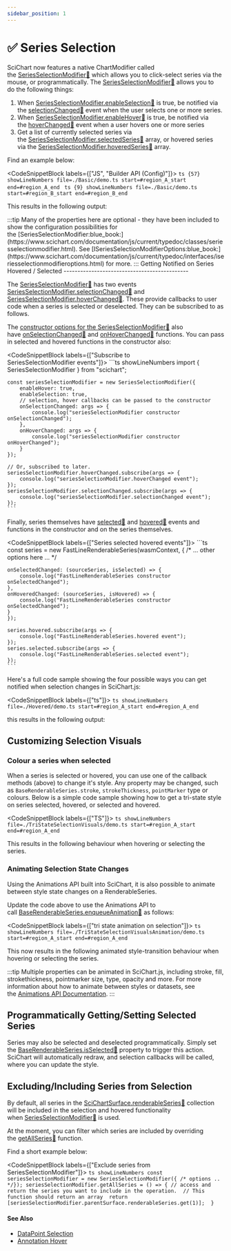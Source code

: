 ```yaml
---
sidebar_position: 1
---
```


# ✅ Series Selection

SciChart now features a native ChartModifier called the [SeriesSelectionModifier:blue_book:](https://www.scichart.com/documentation/js/current/typedoc/classes/seriesselectionmodifier.html) which allows you to click-select series via the mouse, or programmatically. The [SeriesSelectionModifier:blue_book:](https://www.scichart.com/documentation/js/current/typedoc/classes/seriesselectionmodifier.html) allows you to do the following things:

1.  When [SeriesSelectionModifier.enableSelection:blue_book:](https://www.scichart.com/documentation/js/current/typedoc/classes/seriesselectionmodifier.html#enableselection) is true, be notified via the [selectionChanged:blue_book:](https://www.scichart.com/documentation/js/current/typedoc/classes/seriesselectionmodifier.html#selectionchanged) event when the user selects one or more series.
2.  When [SeriesSelectionModifier.enableHover:blue_book:](https://www.scichart.com/documentation/js/current/typedoc/classes/seriesselectionmodifier.html#enablehover) is true, be notified via the [hoverChanged:blue_book:](https://www.scichart.com/documentation/js/current/typedoc/classes/seriesselectionmodifier.html#hoverchanged) event when a user hovers one or more series
3.  Get a list of currently selected series via the [SeriesSelectionModifier.selectedSeries:blue_book:](https://www.scichart.com/documentation/js/current/typedoc/classes/seriesselectionmodifier.html#selectedseries) array, or hovered series via the [SeriesSelectionModifier.hoveredSeries:blue_book:](https://www.scichart.com/documentation/js/current/typedoc/classes/seriesselectionmodifier.html#hoveredseries) array.

Find an example below:

<CodeSnippetBlock labels={["JS", "Builder API (Config)"]}>
    ```ts {57} showLineNumbers file=./Basic/demo.ts start=#region_A_start end=#region_A_end
    ```
    ```ts {9} showLineNumbers file=./Basic/demo.ts start=#region_B_start end=#region_B_end
    ```
</CodeSnippetBlock>

This results in the following output:

<LiveDocSnippet name="./Basic/demo" />
:::tip
Many of the properties here are optional - they have been included to show the configuration possibilities for the [SeriesSelectionModifier:blue_book:](https://www.scichart.com/documentation/js/current/typedoc/classes/seriesselectionmodifier.html). See [ISeriesSelectionModifierOptions:blue_book:](https://www.scichart.com/documentation/js/current/typedoc/interfaces/iseriesselectionmodifieroptions.html) for more.
:::
Getting Notified on Series Hovered / Selected
---------------------------------------------

The [SeriesSelectionModifier:blue_book:](https://www.scichart.com/documentation/js/current/typedoc/classes/seriesselectionmodifier.html) has two events [SeriesSelectionModifier.selectionChanged:blue_book:](https://www.scichart.com/documentation/js/current/typedoc/classes/seriesselectionmodifier.html#selectionchanged) and [SeriesSelectionModifier.hoverChanged:blue_book:](https://www.scichart.com/documentation/js/current/typedoc/classes/seriesselectionmodifier.html#hoverchanged). These provide callbacks to user code when a series is selected or deselected. They can be subscribed to as follows.

The [constructor options for the SeriesSelectionModifier:blue_book:](https://www.scichart.com/documentation/js/current/typedoc/interfaces/iseriesselectionmodifieroptions.html) also have [onSelectionChanged:blue_book:](https://www.scichart.com/documentation/js/current/typedoc/interfaces/iseriesselectionmodifieroptions.html#onselectionchanged) and [onHoverChanged:blue_book:](https://www.scichart.com/documentation/js/current/typedoc/interfaces/iseriesselectionmodifieroptions.html#onhoverchanged) functions. You can pass in selected and hovered functions in the constructor also:


<CodeSnippetBlock labels={["Subscribe to SeriesSelectionModifier events"]}>
    ```ts showLineNumbers
    import { SeriesSelectionModifier } from "scichart";

    const seriesSelectionModifier = new SeriesSelectionModifier({
        enableHover: true,
        enableSelection: true,
        // selection, hover callbacks can be passed to the constructor
        onSelectionChanged: args => {
            console.log("seriesSelectionModifier constructor onSelectionChanged");
        },
        onHoverChanged: args => {
            console.log("seriesSelectionModifier constructor onHoverChanged");
        }
    });

    // Or, subscribed to later.
    seriesSelectionModifier.hoverChanged.subscribe(args => {
        console.log("seriesSelectionModifier.hoverChanged event");
    });
    seriesSelectionModifier.selectionChanged.subscribe(args => {
        console.log("seriesSelectionModifier.selectionChanged event");
    });
    ```
</CodeSnippetBlock>

Finally, series themselves have [selected:blue_book:](https://www.scichart.com/documentation/js/current/typedoc/classes/baserenderableseries.html#selected) and [hovered:blue_book:](https://www.scichart.com/documentation/js/current/typedoc/classes/baserenderableseries.html#hovered) events and functions in the constructor and on the series themselves.

<CodeSnippetBlock labels={["Series selected hovered events"]}>
    ```ts
    const series = new FastLineRenderableSeries(wasmContext, {
    /* ... other options here ... */

    onSelectedChanged: (sourceSeries, isSelected) => {
        console.log("FastLineRenderableSeries constructor onSelectedChanged");
    },
    onHoveredChanged: (sourceSeries, isHovered) => {
        console.log("FastLineRenderableSeries constructor onSelectedChanged");
    }
    });

    series.hovered.subscribe(args => {
        console.log("FastLineRenderableSeries.hovered event");
    });
    series.selected.subscribe(args => {
        console.log("FastLineRenderableSeries.selected event");
    });
    ```
</CodeSnippetBlock>

Here's a full code sample showing the four possible ways you can get notified when selection changes in SciChart.js:

<CodeSnippetBlock labels={["ts"]}>
    ```ts showLineNumbers file=./Hovered/demo.ts start=#region_A_start end=#region_A_end
    ```
</CodeSnippetBlock>

this results in the following output:

<LiveDocSnippet name="./Hovered/demo" />

Customizing Selection Visuals
-----------------------------

### Colour a series when selected

When a series is selected or hovered, you can use one of the callback methods (above) to change it's style. Any property may be changed, such as `BaseRenderableSeries.stroke`, `strokeThickness`, `pointMarker` type or colours. Below is a simple code sample showing how to get a tri-state style on series selected, hovered, or selected and hovered.

<CodeSnippetBlock labels={["TS"]}>
    ```ts showLineNumbers file=./TriStateSelectionVisuals/demo.ts start=#region_A_start end=#region_A_end
    ```
</CodeSnippetBlock>

This results in the following behaviour when hovering or selecting the series.

<LiveDocSnippet name="./TriStateSelectionVisuals/demo" />

### Animating Selection State Changes

Using the Animations API built into SciChart, it is also possible to animate between style state changes on a RenderableSeries.

Update the code above to use the Animations API to call [BaseRenderableSeries.enqueueAnimation:blue_book:](https://www.scichart.com/documentation/js/current/typedoc/classes/baserenderableseries.html#enqueueanimation) as follows:

<CodeSnippetBlock labels={["tri state animation on selection"]}>
    ```ts showLineNumbers file=./TriStateSelectionVisualsAnimation/demo.ts start=#region_A_start end=#region_A_end
    ```
</CodeSnippetBlock>

This now results in the following animated style-transition behaviour when hovering or selecting the series.

<LiveDocSnippet name="./TriStateSelectionVisualsAnimation/demo" />

:::tip
Multiple properties can be animated in SciChart.js, including stroke, fill, strokethickness, pointmarker size, type, opacity and more. For more information about how to animate between styles or datasets, see the [Animations API Documentation](/docs/2d-charts/animations-api/aminations-api-overview).
:::

Programmatically Getting/Setting Selected Series
------------------------------------------------

Series may also be selected and deselected programmatically. Simply set the [BaseRenderableSeries.isSelected:blue_book:](https://www.scichart.com/documentation/js/current/typedoc/classes/baserenderableseries.html#isselected) property to trigger this action. SciChart will automatically redraw, and selection callbacks will be called, where you can update the style.

Excluding/Including Series from Selection
-----------------------------------------

By default, all series in the [SciChartSurface.renderableSeries:blue_book:](https://www.scichart.com/documentation/js/current/typedoc/classes/scichartsurface.html#renderableseries) collection will be included in the selection and hovered functionality when [SeriesSelectionModifier:blue_book:](https://www.scichart.com/documentation/js/current/typedoc/classes/seriesselectionmodifier.html) is used.

At the moment, you can filter which series are included by overriding the [getAllSeries:blue_book:](https://www.scichart.com/documentation/js/current/typedoc/classes/seriesselectionmodifier.html#getallseries) function.

Find a short example below:

<CodeSnippetBlock labels={["Exclude series from SeriesSelectionModifier"]}>
    ```ts showLineNumbers
    const seriesSelectionModifier = new SeriesSelectionModifier({ /* options .. */});
    seriesSelectionModifier.getAllSeries = () => {
        // access and return the series you want to include in the operation. 
        // This function should return an array 
        return [seriesSelectionModifier.parentSurface.renderableSeries.get(1)]; 
    }
    ```
</CodeSnippetBlock>

#### See Also

* [DataPoint Selection](/docs/2d-charts/chart-modifier-api/selection/data-point-selection)
* [Annotation Hover](/docs/2d-charts/chart-modifier-api/selection/annotation-hover)